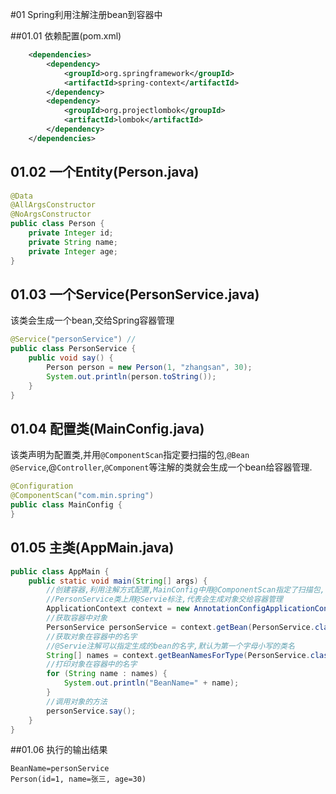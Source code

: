 #01 Spring利用注解注册bean到容器中

##01.01 依赖配置(pom.xml)

```xml
    <dependencies>
        <dependency>
            <groupId>org.springframework</groupId>
            <artifactId>spring-context</artifactId>
        </dependency>
        <dependency>
            <groupId>org.projectlombok</groupId>
            <artifactId>lombok</artifactId>
        </dependency>
    </dependencies>
```

## 01.02 一个Entity(Person.java)

```java
@Data
@AllArgsConstructor
@NoArgsConstructor
public class Person {
    private Integer id;
    private String name;
    private Integer age;
}

```

## 01.03 一个Service(PersonService.java)

该类会生成一个bean,交给Spring容器管理

```java
@Service("personService") //
public class PersonService {
    public void say() {
        Person person = new Person(1, "zhangsan", 30);
        System.out.println(person.toString());
    }
}

```

## 01.04 配置类(MainConfig.java)

该类声明为配置类,并用`@ComponentScan`指定要扫描的包,`@Bean` `@Service`,@`Controller`,`@Component`等注解的类就会生成一个bean给容器管理.

```java
@Configuration
@ComponentScan("com.min.spring")
public class MainConfig {
}
```

## 01.05 主类(AppMain.java)

```java
public class AppMain {
    public static void main(String[] args) {
        //创建容器,利用注解方式配置,MainConfig中用@ComponentScan指定了扫描包,
        //PersonService类上用@Servie标注,代表会生成对象交给容器管理
        ApplicationContext context = new AnnotationConfigApplicationContext(MainConfig.class);
        //获取容器中对象
        PersonService personService = context.getBean(PersonService.class);
        //获取对象在容器中的名字
        //@Servie注解可以指定生成的bean的名字,默认为第一个字母小写的类名
        String[] names = context.getBeanNamesForType(PersonService.class);
        //打印对象在容器中的名字
        for (String name : names) {
            System.out.println("BeanName=" + name);
        }
        //调用对象的方法
        personService.say();
    }
}
```

##01.06 执行的输出结果

```
BeanName=personService
Person(id=1, name=张三, age=30)
```





